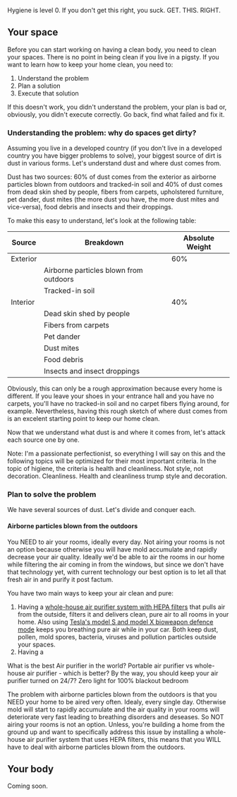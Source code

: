Hygiene is level 0. If you don't get this right, you suck. GET. THIS. RIGHT.

## Your space

Before you can start working on having a clean body, you need to clean your spaces. There is no point in being clean if you live in a pigsty. If you want to learn how to keep your home clean, you need to:

1. Understand the problem
2. Plan a solution
3. Execute that solution

If this doesn't work, you didn't understand the problem, your plan is bad or, obviously, you didn't execute correctly. Go back, find what failed and fix it.

### Understanding the problem: why do spaces get dirty?

Assuming you live in a developed country (if you don't live in a developed country you have bigger problems to solve), your biggest source of dirt is dust in various forms. Let's understand dust and where dust comes from.

Dust has two sources: 60% of dust comes from the exterior as airborne particles blown from outdoors and tracked-in soil and 40% of dust comes from dead skin shed by people, fibers from carpets, upholstered furniture, pet dander, dust mites (the more dust you have, the more dust mites and vice-versa), food debris and insects and their droppings.

To make this easy to understand, let's look at the following table:

| Source | Breakdown | Absolute Weight |
|---|---|---|
| Exterior | | 60% |
|  | Airborne particles blown from outdoors |  |
|  | Tracked-in soil |  |
| Interior |  | 40% |
|  | Dead skin shed by people |  |
|  | Fibers from carpets |  |
|  | Pet dander |  |
|  | Dust mites |  |
|  | Food debris |  |
|  | Insects and insect droppings |  |

Obviously, this can only be a rough approximation because every home is different. If you leave your shoes in your entrance hall and you have no carpets, you'll have no tracked-in soil and no carpet fibers flying around, for example. Nevertheless, having this rough sketch of where dust comes from is an excelent starting point to keep our home clean.

Now that we understand what dust is and where it comes from, let's attack each source one by one.

Note: I'm a passionate perfectionist, so everything I will say on this and the following topics will be optimized for their most important criteria. In the topic of higiene, the criteria is health and cleanliness. Not style, not decoration. Cleanliness. Health and cleanliness trump style and decoration.

### Plan to solve the problem

We have several sources of dust. Let's divide and conquer each.

#### Airborne particles blown from the outdoors

You NEED to air your rooms, ideally every day. Not airing your rooms is not an option because otherwise you will have mold accumulate and rapidly decrease your air quality. Ideally we'd be able to air the rooms in our home while filtering the air coming in from the windows, but since we don't have that technology yet, with current technology our best option is to let all that fresh air in and purify it post factum.

You have two main ways to keep your air clean and pure:
1. Having a [whole-house air purifier system with HEPA filters](https://www.iqair.com/us/whole-house-air-purifiers/perfect16) that pulls air from the outside, filters it and delivers clean, pure air to all rooms in your home. Also using [Tesla's model S and model X bioweapon defence mode](https://www.tesla.com/blog/putting-tesla-hepa-filter-and-bioweapon-defense-mode-to-the-test) keeps you breathing pure air while in your car. Both keep dust, pollen, mold spores, bacteria, viruses and pollution particles outside your spaces.
2. Having a

What is the best Air purifier in the world?
Portable air purifier vs whole-house air purifier - which is better?
By the way, you should keep your air purifier turned on 24/7?
Zero light for 100% blackout bedroom

The problem with airborne particles blown from the outdoors is that you NEED your home to be aired very often. Idealy, every single day. Otherwise mold will start to rapidly accumulate and the air quality in your rooms will deteriorate very fast leading to breathing disorders and deseases. So NOT airing your rooms is not an option. Unless, you're building a home from the ground up and want to specifically address this issue by installing a whole-house air purifier system that uses HEPA filters, this means that you WILL have to deal with airborne particles blown from the outdoors.


## Your body

Coming soon.